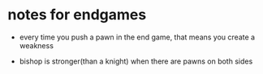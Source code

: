 # notes for endgames

- every time you push a pawn in the end game, that means you create a weakness

- bishop is stronger(than a knight) when there are pawns on both sides
